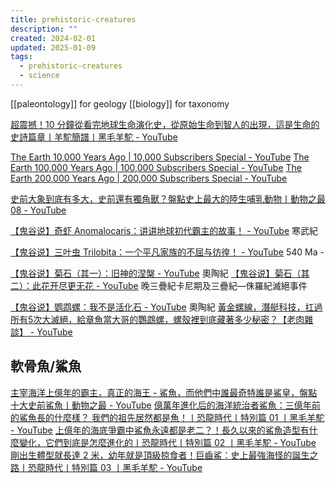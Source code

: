 ```yaml
---
title: prehistoric-creatures
description: ""
created: 2024-02-01
updated: 2025-01-09
tags:
  - prehistoric-creatures
  - science
---
```


[[paleontology]] for geology
[[biology]] for taxonomy

[超震撼！10 分鐘從看完地球生命演化史，從原始生命到智人的出現，這是生命的史詩篇章丨羊駝簡譜丨黑毛羊駝 - YouTube](https://www.youtube.com/watch?v=yI6bYEioLQE)

[The Earth 10,000 Years Ago | 10,000 Subscribers Special - YouTube](https://www.youtube.com/watch?v=yXUzXbB9yJ0)
[The Earth 100,000 Years Ago | 100,000 Subscribers Special - YouTube](https://www.youtube.com/watch?v=q81In8Os4nw)
[The Earth 200,000 Years Ago | 200,000 Subscribers Special - YouTube](https://www.youtube.com/watch?v=EAp87u65snM)

[史前大象到底有多大，史前還有獨角獸？盤點史上最大的陸生哺乳動物丨動物之最 08 - YouTube](https://www.youtube.com/watch?v=nYYtfg0wMFU)

[【鬼谷说】奇虾 Anomalocaris：讲讲地球初代霸主的故事！ - YouTube](https://www.youtube.com/watch?v=J1FBuAJQbO4) 寒武紀

[【鬼谷说】三叶虫 Trilobita：一个平凡家族的不屈与彷徨！ - YouTube](https://www.youtube.com/watch?v=mOVdqggu3fo) 540 Ma -

[【鬼谷说】菊石（其一）：旧神的涅槃 - YouTube](https://www.youtube.com/watch?v=R01SkBwMsCk) 奧陶紀
[【鬼谷说】菊石（其二）：此花开尽更无花 - YouTube](https://www.youtube.com/watch?v=9mQGUQfgq9I) 晚三疊紀卡尼期及三疊紀—侏羅紀滅絕事件

[【鬼谷说】鹦鹉螺：我不是活化石 - YouTube](https://www.youtube.com/watch?v=T5GqZ9QTfnk) 奧陶紀
[黃金螺線，潛艇科技，扛過所有5次大滅絕，給章魚當大哥的鸚鵡螺，螺殼裡到底藏著多少秘密？【老肉雜談】 - YouTube](https://www.youtube.com/watch?v=uyq4xJvPWls)

## 軟骨魚/鯊魚

[主宰海洋上億年的霸主，真正的海王 - 鯊魚，而他們中誰最奇特誰是鯊皇，盤點十大史前鯊魚丨動物之最 - YouTube](https://www.youtube.com/watch?v=tv34a661BrE)
[億萬年進化后的海洋統治者鯊魚：三億年前的鯊魚長的什麼樣？ 我們的祖先居然都是魚！丨恐龍時代丨特別篇 01 丨黑毛羊駝 - YouTube](https://www.youtube.com/watch?v=EY-AUuAT2qQ)
[上億年的海底爭霸中鯊魚永遠都是老二？！長久以來的鯊魚造型有什麼變化，它們到底是怎麼進化的丨恐龍時代丨特別篇 02 丨黑毛羊駝 - YouTube](https://www.youtube.com/watch?v=3r3Eoi3p8P4)
[剛出生體型就長達 2 米，幼年就是頂級掠食者！巨齒鯊：史上最強海怪的誕生之路丨恐龍時代丨特別篇 03 丨黑毛羊駝 - YouTube](https://www.youtube.com/watch?v=a4OY7qmhcb8)
